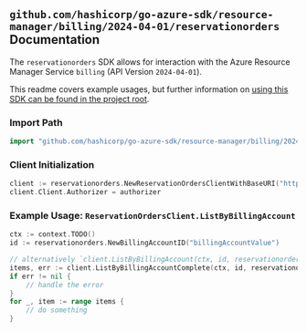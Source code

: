 
## `github.com/hashicorp/go-azure-sdk/resource-manager/billing/2024-04-01/reservationorders` Documentation

The `reservationorders` SDK allows for interaction with the Azure Resource Manager Service `billing` (API Version `2024-04-01`).

This readme covers example usages, but further information on [using this SDK can be found in the project root](https://github.com/hashicorp/go-azure-sdk/tree/main/docs).

### Import Path

```go
import "github.com/hashicorp/go-azure-sdk/resource-manager/billing/2024-04-01/reservationorders"
```


### Client Initialization

```go
client := reservationorders.NewReservationOrdersClientWithBaseURI("https://management.azure.com")
client.Client.Authorizer = authorizer
```


### Example Usage: `ReservationOrdersClient.ListByBillingAccount`

```go
ctx := context.TODO()
id := reservationorders.NewBillingAccountID("billingAccountValue")

// alternatively `client.ListByBillingAccount(ctx, id, reservationorders.DefaultListByBillingAccountOperationOptions())` can be used to do batched pagination
items, err := client.ListByBillingAccountComplete(ctx, id, reservationorders.DefaultListByBillingAccountOperationOptions())
if err != nil {
	// handle the error
}
for _, item := range items {
	// do something
}
```
